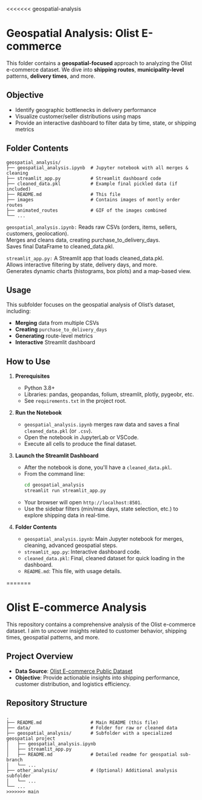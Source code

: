 <<<<<<< geospatial-analysis
# Geospatial Analysis: Olist E-commerce

This folder contains a **geospatial-focused** approach to analyzing the Olist e-commerce dataset. We dive into **shipping routes**, **municipality-level** patterns, **delivery times**, and more.

## Objective

- Identify geographic bottlenecks in delivery performance  
- Visualize customer/seller distributions using maps  
- Provide an interactive dashboard to filter data by time, state, or shipping metrics

## Folder Contents

```plaintext
geospatial_analysis/
├── geospatial_analysis.ipynb  # Jupyter notebook with all merges & cleaning
├── streamlit_app.py           # Streamlit dashboard code
├── cleaned_data.pkl           # Example final pickled data (if included)
├── README.md                  # This file
├── images                     # Contains images of montly order routes
├── animated_routes            # GIF of the images combined
└── ...
```

`geospatial_analysis.ipynb:`
Reads raw CSVs (orders, items, sellers, customers, geolocation).  
Merges and cleans data, creating purchase_to_delivery_days.  
Saves final DataFrame to cleaned_data.pkl.  

`streamlit_app.py:`
A Streamlit app that loads cleaned_data.pkl.  
Allows interactive filtering by state, delivery days, and more.  
Generates dynamic charts (histograms, box plots) and a map-based view.  

## Usage

This subfolder focuses on the geospatial analysis of Olist’s dataset, including:

- **Merging** data from multiple CSVs
- **Creating** `purchase_to_delivery_days`
- **Generating** route-level metrics
- **Interactive** Streamlit dashboard

## How to Use

1. **Prerequisites**  
   - Python 3.8+  
   - Libraries: pandas, geopandas, folium, streamlit, plotly, pygeobr, etc.  
   - See `requirements.txt` in the project root.

2. **Run the Notebook**  
   - `geospatial_analysis.ipynb` merges raw data and saves a final `cleaned_data.pkl` (or `.csv`).  
   - Open the notebook in JupyterLab or VSCode.  
   - Execute all cells to produce the final dataset.

3. **Launch the Streamlit Dashboard**  
   - After the notebook is done, you'll have a `cleaned_data.pkl`.  
   - From the command line:
     ```bash
     cd geospatial_analysis
     streamlit run streamlit_app.py
     ```
   - Your browser will open `http://localhost:8501`.  
   - Use the sidebar filters (min/max days, state selection, etc.) to explore shipping data in real-time.

4. **Folder Contents**  
   - `geospatial_analysis.ipynb`: Main Jupyter notebook for merges, cleaning, advanced geospatial steps.  
   - `streamlit_app.py`: Interactive dashboard code.  
   - `cleaned_data.pkl`: Final, cleaned dataset for quick loading in the dashboard.  
   - `README.md`: This file, with usage details.

=======
# Olist E-commerce Analysis

This repository contains a comprehensive analysis of the Olist e-commerce dataset. I aim to uncover insights related to customer behavior, shipping times, geospatial patterns, and more. 

## Project Overview

- **Data Source**: [Olist E-commerce Public Dataset](https://www.kaggle.com/datasets/olistbr/brazilian-ecommerce)  
- **Objective**: Provide actionable insights into shipping performance, customer distribution, and logistics efficiency.

## Repository Structure

```plaintext
.
├── README.md                  # Main README (this file)
├── data/                      # Folder for raw or cleaned data
├── geospatial_analysis/       # Subfolder with a specialized geospatial project
│   ├── geospatial_analysis.ipynb
│   ├── streamlit_app.py
│   ├── README.md              # Detailed readme for geospatial sub-branch
│   └── ...
├── other_analysis/            # (Optional) Additional analysis subfolder
│   └── ...
└── ...
>>>>>>> main
